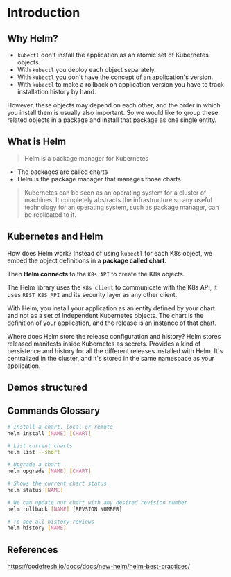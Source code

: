 # Introduction

## Why Helm?

- `kubectl` don't install the application as an atomic set of Kubernetes objects.
- With `kubectl` you deploy each object separately.
- With `kubectl` you don't have the concept of an application's version.
- With `kubectl` to make a rollback on application version you have to track installation history by hand.

However, these objects may depend on each other, and the order in which you install them is usually also important. So we would like to group these related objects in a package and install that package as one single entity.

## What is Helm

> Helm is a package manager for Kubernetes

- The packages are called charts
- Helm is the package manager that manages those charts.

> Kubernetes can be seen as an operating system for a cluster of machines. It completely abstracts the infrastructure so any useful technology for an operating system, such as package manager, can be replicated to it.

## Kubernetes and Helm

How does Helm work? Instead of using `kubectl` for each K8s object, we embed the object definitions in a **package called chart**.

Then **Helm connects** to the `K8s API` to create the K8s objects.

The Helm library uses the `K8s client` to communicate with the K8s API, it uses `REST K8S API` and its security layer as any other client.

With Helm, you install your application as an entity defined by your chart and not as a set of independent Kubernetes objects. The chart is the definition of your application, and the release is an instance of that chart.

Where does Helm store the release configuration and history? Helm stores released manifests inside Kubernetes as secrets. Provides a kind of persistence and history for all the different releases installed with Helm. It's centralized in the cluster, and it's stored in the same namespace as your application.

## Demos structured

## Commands Glossary

```bash
# Install a chart, local or remote
helm install [NAME] [CHART]
```

```bash
# List current charts
helm list --short
```

```bash
# Upgrade a chart
helm upgrade [NAME] [CHART]
```

```bash
# Shows the current chart status
helm status [NAME]
```

```bash
# We can update our chart with any desired revision number
helm rollback [NAME] [REVSION NUMBER]
```

```bash
# To see all history reviews
helm history [NAME]
```

## References

https://codefresh.io/docs/docs/new-helm/helm-best-practices/
